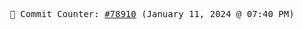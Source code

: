 <p align="center">
    <samp>
        📮 Commit Counter: <a href="https://github.com/Javascript-void0/Javascript-void0/commits/main">#78910</a> (January 11, 2024 @ 07:40 PM)
    </samp>
</p>